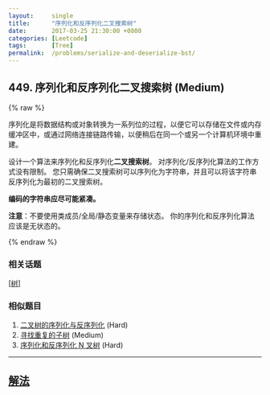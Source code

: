 ```yaml
---
layout:     single
title:      "序列化和反序列化二叉搜索树"
date:       2017-03-25 21:30:00 +0800
categories: [Leetcode]
tags:       [Tree]
permalink:  /problems/serialize-and-deserialize-bst/
---
```


## 449. 序列化和反序列化二叉搜索树 (Medium)

{% raw %}

<p>序列化是将数据结构或对象转换为一系列位的过程，以便它可以存储在文件或内存缓冲区中，或通过网络连接链路传输，以便稍后在同一个或另一个计算机环境中重建。</p>

<p>设计一个算法来序列化和反序列化<strong>二叉搜索树</strong>。 对序列化/反序列化算法的工作方式没有限制。 您只需确保二叉搜索树可以序列化为字符串，并且可以将该字符串反序列化为最初的二叉搜索树。</p>

<p><strong>编码的字符串应尽可能紧凑。</strong></p>

<p><strong>注意</strong>：不要使用类成员/全局/静态变量来存储状态。 你的序列化和反序列化算法应该是无状态的。</p>

{% endraw %}

### 相关话题
  [[树](https://github.com/openset/leetcode/tree/master/tag/tree/README.md)]

### 相似题目
  1. [二叉树的序列化与反序列化](/problems/serialize-and-deserialize-binary-tree) (Hard)
  1. [寻找重复的子树](/problems/find-duplicate-subtrees) (Medium)
  1. [序列化和反序列化 N 叉树](/problems/serialize-and-deserialize-n-ary-tree) (Hard)

---

## [解法](https://github.com/openset/leetcode/tree/master/problems/serialize-and-deserialize-bst)
